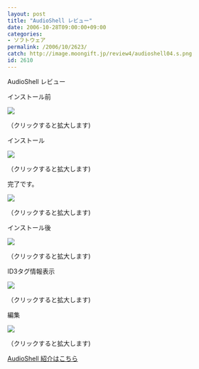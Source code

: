 ```yaml
---
layout: post
title: "AudioShell レビュー"
date: 2006-10-28T09:00:00+09:00
categories:
- ソフトウェア
permalink: /2006/10/2623/
catch: http://image.moongift.jp/review4/audioshell04.s.png
id: 2610
---
```

AudioShell レビュー  
<!--more-->

インストール前

  

[![](http://image.moongift.jp/review4/audioshell01.s.png)](http://image.moongift.jp/review4/audioshell01.png)  
  
（クリックすると拡大します)

  

インストール

  

[![](http://image.moongift.jp/review4/audioshell02.s.png)](http://image.moongift.jp/review4/audioshell02.png)  
  
（クリックすると拡大します)

  

完了です。

  

[![](http://image.moongift.jp/review4/audioshell03.s.png)](http://image.moongift.jp/review4/audioshell03.png)  
  
（クリックすると拡大します)

  

インストール後

  

[![](http://image.moongift.jp/review4/audioshell04.s.png)](http://image.moongift.jp/review4/audioshell04.png)  
  
（クリックすると拡大します)

  

ID3タグ情報表示

  

[![](http://image.moongift.jp/review4/audioshell05.s.png)](http://image.moongift.jp/review4/audioshell05.png)  
  
（クリックすると拡大します)

  

編集

  

[![](http://image.moongift.jp/review4/audioshell06.s.png)](http://image.moongift.jp/review4/audioshell06.png)  
  
（クリックすると拡大します)

  

[AudioShell 紹介はこちら](http://fw.moongift.jp/intro/i-2622.html)

